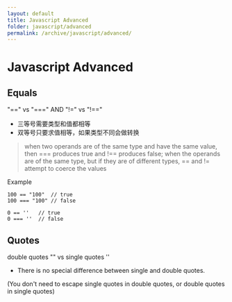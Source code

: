 ```yaml
---
layout: default
title: Javascript Advanced
folder: javascript/advanced
permalink: /archive/javascript/advanced/
---
```


# Javascript Advanced

## Equals

"==" vs "===" AND "!=" vs "!=="

- 三等号需要类型和值都相等
- 双等号只要求值相等，如果类型不同会做转换

> when two operands are of the same type and have the same value, then === produces true and !== produces false; 
when the operands are of the same type, but if they are of different types, == and != attempt to coerce the values

Example

```
100 == "100"  // true
100 === "100" // false

0 == ''   // true
0 === ''  // false
```

## Quotes

double quotes "" vs single quotes ''

- There is no special difference between single and double quotes.

(You don't need to escape single quotes in double quotes, or double quotes in single quotes)
